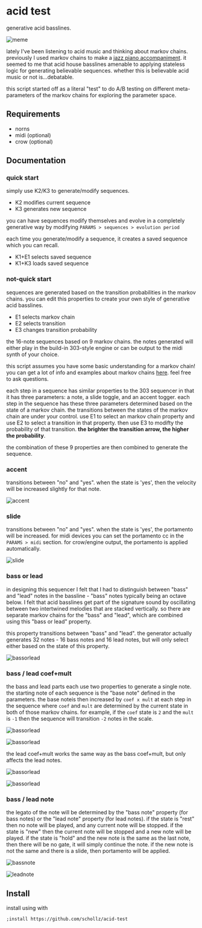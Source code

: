 # acid test

generative acid basslines.

![meme](/img/meme.png)

lately I've been listening to acid music and thinking about markov chains. previously I used markov chains to make a [jazz piano accompaniment](https://github.com/schollz/pianoai). it seemed to me that acid house basslines amenable to applying stateless logic for generating believable sequences. whether this is believable acid music or not is...debatable.

this script started off as a literal "test" to do A/B testing on different meta-parameters of the markov chains for exploring the parameter space.

## Requirements

- norns
- midi (optional)
- crow (optional)

## Documentation

### quick start

simply use K2/K3 to generate/modify sequences.

- K2 modifies current sequence
- K3 generates new sequence

you can have sequences modify themselves and evolve in a completely generative way by modifying `PARAMS > sequences > evolution period`

each time you generate/modify a sequence, it creates a saved sequence which you can recall.

- K1+E1 selects saved sequence
- K1+K3 loads saved sequence

### not-quick start

sequences are generated based on the transition probabilities in the markov chains. you can edit this properties to create your own style of generative acid basslines.

- E1 selects markov chain
- E2 selects transition
- E3 changes transition probability


the 16-note sequences based on 9 markov chains. the notes generated will either play in the build-in 303-style engine or can be output to the midi synth of your choice.

this script assumes you have some basic understanding for a markov chain! you can get a lot of info and examples about markov chains [here](https://en.wikipedia.org/wiki/Markov_chain#Examples). feel free to ask questions.

each step in a sequence has similar properties to the 303 sequencer in that it has three parameters: a note, a slide toggle, and an accent togger. each step in the sequence has these three parameters determined based on the state of a markov chain. the transitions between the states of the markov chain are under your control. use E1 to select an markov chain property and use E2 to select a transition in that property. then use E3 to modifty the probability of that transition. **the brighter the transition arrow, the higher the probability**. 

the combination of these 9 properties are then combined to generate the sequence.

### accent

transitions between "no" and "yes". when the state is 'yes', then the velocity will be increased slightly for that note.

![accent](/img/accent.png)

### slide

transitions between "no" and "yes". when the state is 'yes', the portamento will be increased. for midi devices you can set the portamento cc in the `PARAMS > midi` section. for crow/engine output, the portamento is applied automatically.

![slide](/img/slide.png)

### bass or lead

in designing this sequencer I felt that I had to distinguish between "bass" and "lead" notes in the bassline - "bass" notes typically being an octave below. I felt that acid basslines get part of the signature sound by oscillating between two intertwined melodies that are stacked vertically. so there are separate markov chains for the "bass" and "lead", which are combined using this "bass or lead" property.

this property transitions between "bass" and "lead". the generator actually generates 32 notes - 16 bass notes and 16 lead notes, but will only select either based on the state of this property.

![bassorlead](/img/bassorlead.png)

### bass / lead coef+mult


the bass and lead parts each use two properties to generate a single note. the starting note of each sequence is the "base note" defined in the parameters. the base noteis then increased by `coef x mult` at each step in the sequence where `coef` and `mult` are determined by the current state in both of those markov chains. for example, if the `coef` state is `2` and the `mult` is `-1` then the sequence will transition `-2` notes in the scale.


![bassorlead](/img/basscoef.png)

![bassorlead](/img/bassmult.png)


the lead coef+mult works the same way as the bass coef+mult, but only affects the lead notes.

![bassorlead](/img/leadcoef.png)

![bassorlead](/img/leadmult.png)

### bass / lead note

the legato of the note will be determined by the "bass note"  property (for bass notes) or the "lead note" property (for lead notes). if the state is "rest" then no note will be played, and any current note will be stopped. if the state is "new" then the current note will be stopped and a new note will be played. if the state is "hold" and the new note is the same as the last note, then there will be no gate, it will simply continue the note. if the new note is not the same and there is a slide, then portamento will be applied.

![bassnote](/img/bassnote.png)

![leadnote](/img/leadnote.png)


## Install

install using with

```
;install https://github.com/schollz/acid-test
```

